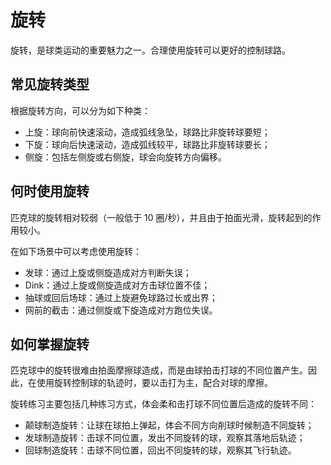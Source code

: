 # 旋转

旋转，是球类运动的重要魅力之一。合理使用旋转可以更好的控制球路。

## 常见旋转类型

根据旋转方向，可以分为如下种类：

* 上旋：球向前快速滚动，造成弧线急坠，球路比非旋转球要短；
* 下旋：球向后快速滚动，造成弧线较平，球路比非旋转球要长；
* 侧旋：包括左侧旋或右侧旋，球会向旋转方向偏移。

## 何时使用旋转

匹克球的旋转相对较弱（一般低于 10 圈/秒），并且由于拍面光滑，旋转起到的作用较小。

在如下场景中可以考虑使用旋转：

* 发球：通过上旋或侧旋造成对方判断失误；
* Dink：通过上旋或侧旋造成对方击球位置不佳；
* 抽球或回后场球：通过上旋避免球路过长或出界；
* 网前的截击：通过侧旋或下旋造成对方跑位失误。

## 如何掌握旋转

匹克球中的旋转很难由拍面摩擦球造成，而是由球拍击打球的不同位置产生。因此，在使用旋转控制球的轨迹时，要以击打为主，配合对球的摩擦。

旋转练习主要包括几种练习方式，体会柔和击打球不同位置后造成的旋转不同：

* 颠球制造旋转：让球在球拍上弹起，体会不同方向削球时候制造不同旋转；
* 发球制造旋转：击球不同位置，发出不同旋转的球，观察其落地后轨迹；
* 回球制造旋转：击球不同位置，回出不同旋转的球，观察其飞行轨迹。

